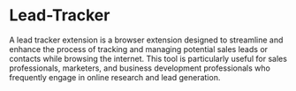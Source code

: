 # Lead-Tracker
A lead tracker extension is a browser extension designed to streamline and enhance the process of tracking and managing potential sales leads or contacts while browsing the internet. This tool is particularly useful for sales professionals, marketers, and business development professionals who frequently engage in online research and lead generation.
